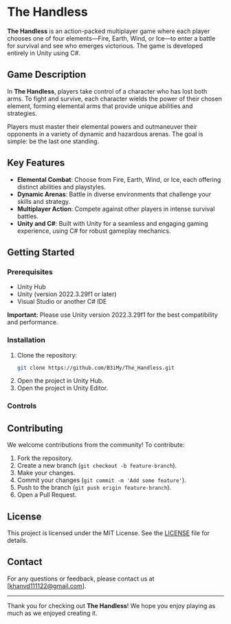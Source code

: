 # The Handless

**The Handless** is an action-packed multiplayer game where each player chooses one of four elements—Fire, Earth, Wind, or Ice—to enter a battle for survival and see who emerges victorious. The game is developed entirely in Unity using C#.

## Game Description

In **The Handless**, players take control of a character who has lost both arms. To fight and survive, each character wields the power of their chosen element, forming elemental arms that provide unique abilities and strategies. 

Players must master their elemental powers and outmaneuver their opponents in a variety of dynamic and hazardous arenas. The goal is simple: be the last one standing.

## Key Features

- **Elemental Combat**: Choose from Fire, Earth, Wind, or Ice, each offering distinct abilities and playstyles.
- **Dynamic Arenas**: Battle in diverse environments that challenge your skills and strategy.
- **Multiplayer Action**: Compete against other players in intense survival battles.
- **Unity and C#**: Built with Unity for a seamless and engaging gaming experience, using C# for robust gameplay mechanics.

## Getting Started

### Prerequisites

- Unity Hub
- Unity (version 2022.3.29f1 or later)
- Visual Studio or another C# IDE

**Important:** Please use Unity version 2022.3.29f1 for the best compatibility and performance.

### Installation

1. Clone the repository:
    ```bash
    git clone https://github.com/B3iMy/The_Handless.git
    ```
2. Open the project in Unity Hub.
3. Open the project in Unity Editor.

### Controls

## Contributing

We welcome contributions from the community! To contribute:

1. Fork the repository.
2. Create a new branch (`git checkout -b feature-branch`).
3. Make your changes.
4. Commit your changes (`git commit -m 'Add some feature'`).
5. Push to the branch (`git push origin feature-branch`).
6. Open a Pull Request.

## License

This project is licensed under the MIT License. See the [LICENSE](LICENSE) file for details.

## Contact

For any questions or feedback, please contact us at [khanvd111122@gmail.com].

---

Thank you for checking out **The Handless**! We hope you enjoy playing as much as we enjoyed creating it.
